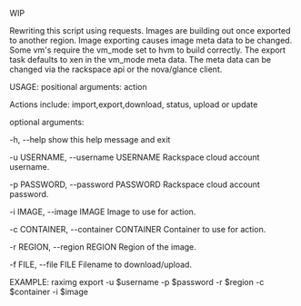 WIP

Rewriting this script using requests. Images are building out once exported to another region. Image exporting causes image meta data to be changed. Some vm's require the vm_mode set to hvm to build correctly. The export task defaults to xen in the vm_mode meta data. The meta data can be changed via the rackspace api or the nova/glance client.

USAGE:
positional arguments:
  action                

Actions include: import,export,download, status,
                        upload or update

optional arguments:

  -h, --help            show this help message and exit

  -u USERNAME, --username USERNAME
                        Rackspace cloud account username.

  -p PASSWORD, --password PASSWORD
                        Rackspace cloud account password.

  -i IMAGE, --image IMAGE
                        Image to use for action.

  -c CONTAINER, --container CONTAINER
                        Container to use for action.

  -r REGION, --region REGION
                        Region of the image.

  -f FILE, --file FILE  Filename to download/upload.

EXAMPLE:
raximg export -u $username -p $password -r $region -c $container -i $image
